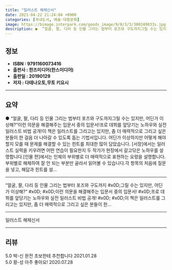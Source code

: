 ```yaml
---
title: "일러스트 해체신서"
date: 2021-04-22 21:24:04 +0900
categories: [국내도서, 예술-대중문화]
image: https://bimage.interpark.com/goods_image/9/8/3/3/300249833s.jpg
description: ●  “얼굴, 팔, 다리 등 인물 그리는 법부터 포즈와 구도까지그릴 수는 있지만, 어딘가 이상해?“이런 의문을 해결해주는 입문서 중의 입문서!프로 데뷔를 앞당기는 노하우와 실전 일러스트 비법 공개!이 책은 일러스트를 그리고는 있지만, 좀 더 매력적으로 그리고 싶은 분들이 한 걸음 더 나아갈 수 있도록 돕
---
```


## **정보**

- **ISBN : 9791160073416**
- **출판사 : 한즈미디어(한스미디어)**
- **출판일 : 20190129**
- **저자 : 다테나오토,무토 키요시**

------



## **요약**

●  “얼굴, 팔, 다리 등 인물 그리는 법부터 포즈와 구도까지그릴 수는 있지만, 어딘가 이상해?“이런 의문을 해결해주는 입문서 중의 입문서!프로 데뷔를 앞당기는 노하우와 실전 일러스트 비법 공개!이 책은 일러스트를 그리고는 있지만, 좀 더 매력적으로 그리고 싶은 분들이 한 걸음 더 나아갈 수 있도록 돕는 기법서입니다. 어딘가 이상하지만 어떻게 해야 할지 모를 때 문제를 해결할 수 있는 힌트를 최대한 많이 담았습니다. [서장]에서는 일러스트 실력을 키우려면 어떤 연습이 필요한지 두 작가가 현장에서 갈고닦은 노하우를 설명합니다.[인물 편]에서는 인체의 부위별로 더 매력적으로 표현하는 요령을 설명합니다. 부위별로 해체하여 잘 안 되는 부분만 골라서 읽어볼 수 있습니다.각 항목의 처음에 질문을 넣고, 해답과 힌트를 설...

------

“얼굴, 팔, 다리 등 인물 그리는 법부터 포즈와 구도까지 #x0D;그릴 수는 있지만, 어딘가 이상해?“ #x0D; #x0D;이런 의문을 해결해주는 입문서 중의 입문서! #x0D;프로 데뷔를 앞당기는 노하우와 실전 일러스트 비법 공개! #x0D; #x0D;이 책은 일러스트를 그리고는 있지만, 좀 더 매력적으로 그리고 싶은 분들이 한... 

------


일러스트 해체신서 

------


## **리뷰** 

5.0 박-신 완전 초보한테 추천합니다  2021.01.28 <br/>5.0 황-성 아주 좋아요! 2020.07.28 <br/>